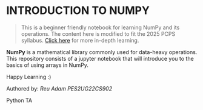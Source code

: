 # INTRODUCTION TO NUMPY

> This is a beginner friendly notebook for learning NumPy and its operations. The content here is modified to fit the 2025 PCPS syllabus.
[Click here](https://www.w3schools.com/python/numpy/default.asp) for more in-depth learning.

**NumPy** is a mathematical library commonly used for data-heavy operations. This repository consists of a jupyter notebook that will introduce you to the basics of using arrays in NumPy.

Happy Learning :)


Authored by: _Reu Adam 
PES2UG22CS902_ 

Python TA 
